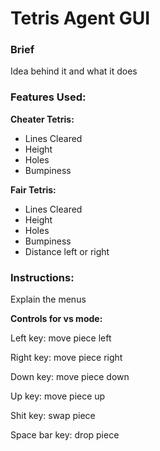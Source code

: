 # Tetris Agent GUI

### Brief

Idea behind it and what it does

### Features Used:

**Cheater Tetris:**

* Lines Cleared
* Height 
* Holes
* Bumpiness

**Fair Tetris:**

* Lines Cleared
* Height 
* Holes
* Bumpiness
* Distance left or right



### Instructions:

Explain the menus

**Controls for vs mode:**

Left key: move piece left

Right key: move piece right

Down key: move piece down

Up key: move piece up

Shit key: swap piece

Space bar key: drop piece

